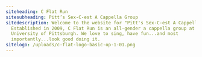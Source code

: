 ```yaml
---
siteheading: C Flat Run
sitesubheading: Pitt’s Sex-C-est A Cappella Group
sitedescription: Welcome to the website for "Pitt's Sex-C-est A Cappella Group"!
  Established in 2009, C Flat Run is an all-gender a cappella group at the
  University of Pittsburgh. We love to sing, have fun...and most
  importantly...look good doing it.
sitelogo: /uploads/c-flat-logo-basic-op-1-01.png
---
```


